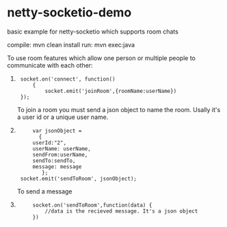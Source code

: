 # netty-socketio-demo
basic example for netty-socketio which supports room chats

compile: mvn clean install
run: mvn exec:java

To use room features which allow one person or multiple people to communicate with each other:

1. 		socket.on('connect', function() 
      		{
        		socket.emit('joinRoom',{roomName:userName})
		});
      
      To join a room you must send a json object to name the room. Usally it's a user id or a unique user name.
      
2.    		var jsonObject = 
		      {
			userId:"2",
			userName: userName,
			sendFrom:userName,
			sendTo:sendTo,
			message: message
		       };
		socket.emit('sendToRoom', jsonObject);
      
      To send a message
      
3.     		socket.on('sendToRoom',function(data) {
          		//data is the recieved message. It's a json object
      		})
      
      
      
